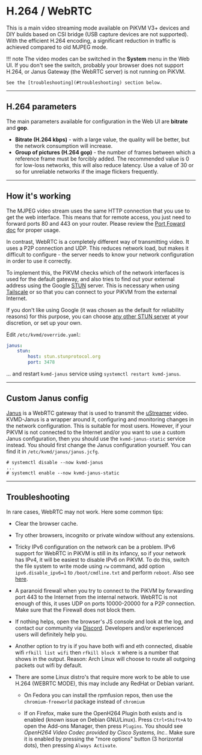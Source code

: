 # H.264 / WebRTC

This is a main video streaming mode available on PiKVM V3+ devices and DIY builds based on CSI bridge (USB capture devices are not supported).
With the efficient H.264 encoding, a significant reduction in traffic is achieved compared to old MJPEG mode.

!!! note
    The video modes can be switched in the **System** menu in the Web UI.
    If you don't see the switch, probably your browser does not support H.264,
    or Janus Gateway (the WebRTC server) is not running on PiKVM.

    See the [troubleshooting](#troubleshooting) section below.


-----
## H.264 parameters

The main parameters available for configuration in the Web UI are **bitrate** and **gop**.

* **Bitrate (H.264 kbps)** - with a large value, the quality will be better, but the network consumption will increase.
* **Group of pictures (H.264 gop)** - the number of frames between which a reference frame must be forcibly added.
  The recommended value is 0 for low-loss networks, this will also reduce latency. Use a value of 30 or so for unreliable networks if the image flickers frequently.


-----
## How it's working

The MJPEG video stream uses the same HTTP connection that you use to get the web interface.
This means that for remote access, you just need to forward ports 80 and 443 on your router. 
Please review the [Port Foward doc](port_forwarding.md) for proper usage.

In contrast, WebRTC is a completely different way of transmitting video.
It uses a P2P connection and UDP. This reduces network load, but makes it difficult to configure -
the server needs to know your network configuration in order to use it correctly.

To implement this, the PiKVM checks which of the network interfaces is used for the default gateway,
and also tries to find out your external address using the Google [STUN](https://en.wikipedia.org/wiki/STUN) server.
This is necessary when using [Tailscale](tailscale.md) or so that you can connect to your PiKVM from the external Internet.

If you don't like using Google (it was chosen as the default for reliability reasons) for this purpose,
you can choose [any other STUN server](https://www.voip-info.org/stun/) at your discretion, or set up your own.

Edit `/etc/kvmd/override.yaml`:

```yaml
janus:
    stun:
        host: stun.stunprotocol.org
        port: 3478
```

... and restart `kvmd-janus` service using `systemctl restart kvmd-janus`.


-----
## Custom Janus config

[Janus](https://janus.conf.meetecho.com) is a WebRTC gateway that is used to transmit the [uStreamer](https://github.com/pikvm/ustreamer) video.
KVMD-Janus is a wrapper around it, configuring and monitoring changes in the network configuration. This is suitable for most users.
However, if your PiKVM is not connected to the Internet and/or you want to use a custom Janus configuration,
then you should use the `kvmd-janus-static` service instead. You should first change the Janus configuration yourself.
You can find it in `/etc/kvmd/janus/janus.jcfg`.

```
# systemctl disable --now kvmd-janus
...
# systemctl enable --now kvmd-janus-static
```


-----
## Troubleshooting

In rare cases, WebRTC may not work. Here some common tips:

* Clear the browser cache.

* Try other browsers, incognito or private window without any extensions.

* Tricky IPv6 configuration on the network can be a problem. IPv6 support for WebRTC in PiKVM is still in its infancy, so if your network has IPv4, it will be easiest to disable IPv6 on PiKVM. To do this, switch the file system to write mode using `rw` command, add option `ipv6.disable_ipv6=1` to `/boot/cmdline.txt` and perform `reboot`. Also see [here](https://wiki.archlinux.org/title/IPv6#Disable_IPv6).

* A paranoid firewall when you try to connect to the PiKVM by forwarding port 443 to the Internet from the internal network. WebRTC is not enough of this, it uses UDP on ports 10000-20000 for a P2P connection. Make sure that the Firewall does not block them.

* If nothing helps, open the browser's JS console and look at the log, and contact our community via [Discord](https://discord.gg/bpmXfz5). Developers and/or experienced users will definitely help you.

* Another option to try is if you have both wifi and eth connected, disable wifi `rfkill list wifi` then `rfkill block X` where is a number that shows in the output. Reason: Arch Linux will choose to route all outgoing packets out wifi by default.

* There are some Linux distro's that require more work to be able to use H.264 (WEBRTC MODE), this may include any RedHat or Debian variant.

    * On Fedora you can install the rpmfusion repos, then use the `chromium-freeworld` package instead of `chromium`

    * If on Firefox, make sure the OpenH264 Plugin both exists and is enabled (known issue on Debian GNU/Linux). Press `Ctrl+Shift+A` to open the Add-ons Manager, then press `Plugins`. You should see *OpenH264 Video Codec provided by Cisco Systems, Inc.*. Make sure it is enabled by pressing the "more options" button (3 horizontal dots), then pressing `Always Activate`.

